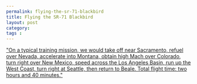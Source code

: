 ```yaml
---
permalink: flying-the-sr-71-blackbird
title: Flying the SR-71 Blackbird
layout: post
category: 
tags : 
---
```





["On a typical training mission, we would take off near Sacramento, refuel
over Nevada, accelerate into Montana, obtain high Mach over Colorado, turn
right over New Mexico, speed across the Los Angeles Basin, run up the West
Coast, turn right at Seattle, then return to Beale. Total flight time: two
hours and 40 minutes."](http://www.vfp62.com/SR-71.html)

